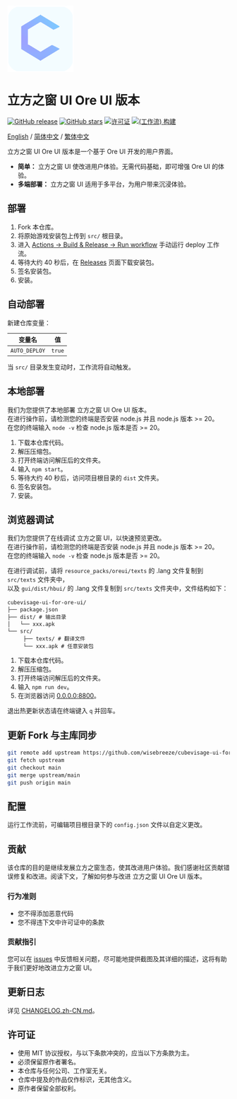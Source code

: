 <div align="left">
  <img src="https://raw.githubusercontent.com/wisebreeze/cubevisage-ui-for-ore-ui/main/src/sources/pack_icon.png" width="150" alt="CubeVisage Icon">
</div>

# 立方之窗 UI Ore UI 版本

[![GitHub release](https://img.shields.io/github/v/release/wisebreeze/cubevisage-ui-for-ore-ui?style=flat-square)](https://github.com/wisebreeze/cubevisage-ui-for-ore-ui/releases)
[![GitHub stars](https://img.shields.io/github/stars/wisebreeze/cubevisage-ui-for-ore-ui?style=flat-square)](https://github.com/wisebreeze/cubevisage-ui-for-ore-ui/stargazers)
[![许可证](https://img.shields.io/badge/许可证-自定义-green?style=flat-square)](LICENSE)
[![(工作流) 构建](https://github.com/wisebreeze/cubevisage-ui-for-ore-ui/actions/workflows/deploy.yml/badge.svg)](https://github.com/wisebreeze/cubevisage-ui-for-ore-ui/actions/workflows/deploy.yml)

[English](/README.md) / [简体中文](/README.zh-CN.md) / [繁体中文](/README.zh-TW.md)

立方之窗 UI Ore UI 版本是一个基于 Ore UI 开发的用户界面。

* **简单：** 立方之窗 UI 使改进用户体验。无需代码基础，即可增强 Ore UI 的体验。
* **多端部署：** 立方之窗 UI 适用于多平台，为用户带来沉浸体验。

## 部署

1. Fork 本仓库。
2. 将原始游戏安装包上传到 `src/` 根目录。
3. 进入 [Actions → Build & Release → Run workflow](https://github.com/wisebreeze/cubevisage-ui-for-ore-ui/actions/workflows/deploy.yml) 手动运行 deploy 工作流。
4. 等待大约 40 秒后，在 [Releases](https://github.com/wisebreeze/cubevisage-ui-for-ore-ui/releases) 页面下载安装包。
5. 签名安装包。
6. 安装。

## 自动部署

新建仓库变量：

|变量名|值|
|---|---|
|`AUTO_DEPLOY`|`true`|

当 `src/` 目录发生变动时，工作流将自动触发。

## 本地部署

我们为您提供了本地部署 立方之窗 UI Ore UI 版本。  
在进行操作前，请检测您的终端是否安装 node.js 并且 node.js 版本 >= 20。  
在您的终端输入 `node -v` 检查 node.js 版本是否 >= 20。 

1. 下载本仓库代码。
2. 解压压缩包。
3. 打开终端访问解压后的文件夹。
4. 输入 `npm start`。
5. 等待大约 40 秒后，访问项目根目录的 `dist` 文件夹。
6. 签名安装包。
7. 安装。

## 浏览器调试

我们为您提供了在线调试 立方之窗 UI，以快速预览更改。  
在进行操作前，请检测您的终端是否安装 node.js 并且 node.js 版本 >= 20。  
在您的终端输入 `node -v` 检查 node.js 版本是否 >= 20。 

在进行调试前，请将 `resource_packs/oreui/texts` 的 .lang 文件复制到 `src/texts` 文件夹中，  
以及 `gui/dist/hbui/` 的 .lang 文件复制到 `src/texts` 文件夹中，文件结构如下：

```text
cubevisage-ui-for-ore-ui/
├── package.json
├── dist/ # 输出目录
│   └── xxx.apk
└── src/
     ├── texts/ # 翻译文件
     └── xxx.apk # 任意安装包
```

1. 下载本仓库代码。
2. 解压压缩包。
3. 打开终端访问解压后的文件夹。
4. 输入 `npm run dev`。
5. 在浏览器访问 [0.0.0.0:8800](0.0.0.0:8800)。

退出热更新状态请在终端键入 `q` 并回车。

## 更新 Fork 与主库同步

```bash
git remote add upstream https://github.com/wisebreeze/cubevisage-ui-for-ore-ui.git
git fetch upstream
git checkout main
git merge upstream/main
git push origin main
```

## 配置

运行工作流前，可编辑项目根目录下的 `config.json` 文件以自定义更改。

## 贡献

该仓库的目的是继续发展立方之窗生态，使其改进用户体验。我们感谢社区贡献错误修复和改进。阅读下文，了解如何参与改进 立方之窗 UI Ore UI 版本。

### 行为准则

- 您不得添加恶意代码
- 您不得违下文中许可证中的条款

### 贡献指引

您可以在 [issues](https://github.com/wisebreeze/cubevisage-ui-for-ore-ui/issues) 中反馈相关问题，尽可能地提供截图及其详细的描述，这将有助于我们更好地改进立方之窗 UI。

## 更新日志

详见 [CHANGELOG.zh-CN.md](./CHANGELOG.zh-CN.md)。

## 许可证

- 使用 MIT 协议授权，与以下条款冲突的，应当以下方条款为主。  
- 必须保留原作者署名。  
- 本仓库与任何公司、工作室无关。  
- 仓库中提及的作品仅作标识，无其他含义。
- 原作者保留全部权利。  